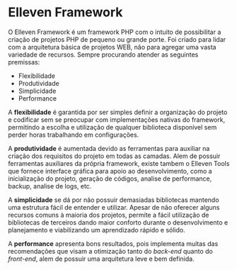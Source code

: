 # Elleven Framework

O Elleven Framework é um framework PHP com o intuito de possibilitar a criação de
projetos PHP de pequeno ou grande porte. Foi criado para lidar com a arquitetura
básica de projetos WEB, não para agregar uma vasta variedade de recursos. Sempre
procurando atender as seguintes premissas:

 - Flexibilidade
 - Produtividade
 - Simplicidade
 - Performance

A **flexibilidade** é garantida por ser simples definir a organização do projeto e
codificar sem se preocupar com implementações nativas do framework, permitindo a
escolha e utilização de qualquer biblioteca disponível sem perder horas trabalhando
em configurações.

A **produtividade** é aumentada devido as ferramentas para auxiliar na criação dos
requisitos do projeto em todas as camadas. Alem de possuir ferramentas auxiliares da
própria framework, existe tambem o Elleven Tools que fornece interface gráfica para
apoio ao desenvolvimento, como a inicialização do projeto, geração de códigos,
analise de performance, backup, analise de logs, etc.

A **simplicidade** se dá por não possuir demasiadas bibliotecas mantendo uma
estrutura fácil de entender e utilizar. Apesar de não oferecer alguns recursos comuns
à maioria dos projetos, permite a fácil utilização de bibliotecas de terceiros
dando maior conforto durante o desenvolvimento e planejamento e viabilizando um
aprendizado rápido e sólido.

A **performance** apresenta bons resultados, pois implementa muitas das recomendações
que visam a otimização tanto do *back-end* quanto do *front-end*, alem de possuir uma
arquitetura leve e bem definida.